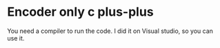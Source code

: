 # Encoder only c plus-plus


You need a compiler to run the code. I did it on Visual studio, so you can use it.

